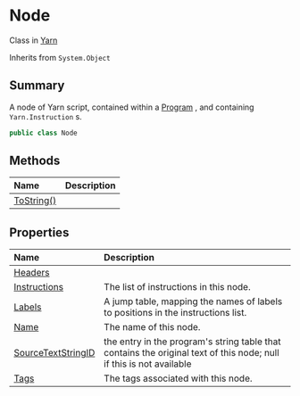 # Node

Class in [Yarn](/docs/api/csharp/yarn.md)

Inherits from `System.Object`

## Summary


A node of Yarn script, contained within a  <a href="yarn.program.md">Program</a> , and
containing  <code>Yarn.Instruction</code> s.


```csharp
public class Node
```

## Methods

|Name|Description|
|:---|:---|
|[ToString()](/docs/api/csharp/yarn.node.tostring.md)||

## Properties

|Name|Description|
|:---|:---|
|[Headers](/docs/api/csharp/yarn.node.headers.md)||
|[Instructions](/docs/api/csharp/yarn.node.instructions.md)|The list of instructions in this node.|
|[Labels](/docs/api/csharp/yarn.node.labels.md)|A jump table, mapping the names of labels to positions in the instructions list.|
|[Name](/docs/api/csharp/yarn.node.name.md)|The name of this node.|
|[SourceTextStringID](/docs/api/csharp/yarn.node.sourcetextstringid.md)|the entry in the program's string table that contains the original text of this node; null if this is not available|
|[Tags](/docs/api/csharp/yarn.node.tags.md)|The tags associated with this node.|

